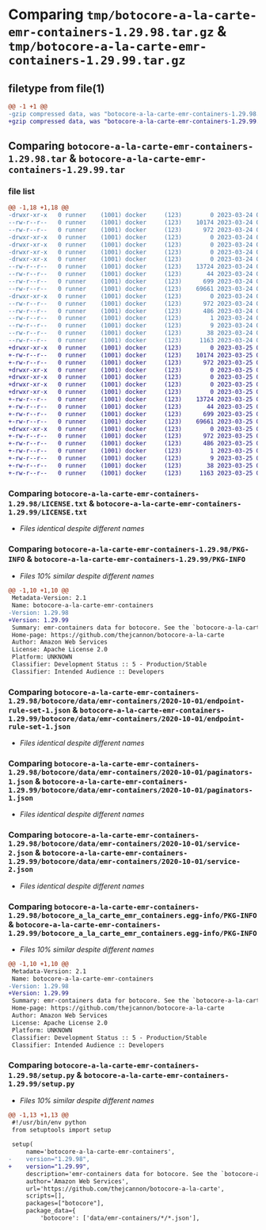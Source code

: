 # Comparing `tmp/botocore-a-la-carte-emr-containers-1.29.98.tar.gz` & `tmp/botocore-a-la-carte-emr-containers-1.29.99.tar.gz`

## filetype from file(1)

```diff
@@ -1 +1 @@
-gzip compressed data, was "botocore-a-la-carte-emr-containers-1.29.98.tar", last modified: Fri Mar 24 01:24:21 2023, max compression
+gzip compressed data, was "botocore-a-la-carte-emr-containers-1.29.99.tar", last modified: Sat Mar 25 01:22:43 2023, max compression
```

## Comparing `botocore-a-la-carte-emr-containers-1.29.98.tar` & `botocore-a-la-carte-emr-containers-1.29.99.tar`

### file list

```diff
@@ -1,18 +1,18 @@
-drwxr-xr-x   0 runner    (1001) docker     (123)        0 2023-03-24 01:24:21.285959 botocore-a-la-carte-emr-containers-1.29.98/
--rw-r--r--   0 runner    (1001) docker     (123)    10174 2023-03-24 01:24:21.000000 botocore-a-la-carte-emr-containers-1.29.98/LICENSE.txt
--rw-r--r--   0 runner    (1001) docker     (123)      972 2023-03-24 01:24:21.285959 botocore-a-la-carte-emr-containers-1.29.98/PKG-INFO
-drwxr-xr-x   0 runner    (1001) docker     (123)        0 2023-03-24 01:24:21.285959 botocore-a-la-carte-emr-containers-1.29.98/botocore/
-drwxr-xr-x   0 runner    (1001) docker     (123)        0 2023-03-24 01:24:21.285959 botocore-a-la-carte-emr-containers-1.29.98/botocore/data/
-drwxr-xr-x   0 runner    (1001) docker     (123)        0 2023-03-24 01:24:21.285959 botocore-a-la-carte-emr-containers-1.29.98/botocore/data/emr-containers/
-drwxr-xr-x   0 runner    (1001) docker     (123)        0 2023-03-24 01:24:21.285959 botocore-a-la-carte-emr-containers-1.29.98/botocore/data/emr-containers/2020-10-01/
--rw-r--r--   0 runner    (1001) docker     (123)    13724 2023-03-24 01:23:57.000000 botocore-a-la-carte-emr-containers-1.29.98/botocore/data/emr-containers/2020-10-01/endpoint-rule-set-1.json
--rw-r--r--   0 runner    (1001) docker     (123)       44 2023-03-24 01:23:57.000000 botocore-a-la-carte-emr-containers-1.29.98/botocore/data/emr-containers/2020-10-01/examples-1.json
--rw-r--r--   0 runner    (1001) docker     (123)      699 2023-03-24 01:23:57.000000 botocore-a-la-carte-emr-containers-1.29.98/botocore/data/emr-containers/2020-10-01/paginators-1.json
--rw-r--r--   0 runner    (1001) docker     (123)    69661 2023-03-24 01:23:57.000000 botocore-a-la-carte-emr-containers-1.29.98/botocore/data/emr-containers/2020-10-01/service-2.json
-drwxr-xr-x   0 runner    (1001) docker     (123)        0 2023-03-24 01:24:21.285959 botocore-a-la-carte-emr-containers-1.29.98/botocore_a_la_carte_emr_containers.egg-info/
--rw-r--r--   0 runner    (1001) docker     (123)      972 2023-03-24 01:24:21.000000 botocore-a-la-carte-emr-containers-1.29.98/botocore_a_la_carte_emr_containers.egg-info/PKG-INFO
--rw-r--r--   0 runner    (1001) docker     (123)      486 2023-03-24 01:24:21.000000 botocore-a-la-carte-emr-containers-1.29.98/botocore_a_la_carte_emr_containers.egg-info/SOURCES.txt
--rw-r--r--   0 runner    (1001) docker     (123)        1 2023-03-24 01:24:21.000000 botocore-a-la-carte-emr-containers-1.29.98/botocore_a_la_carte_emr_containers.egg-info/dependency_links.txt
--rw-r--r--   0 runner    (1001) docker     (123)        9 2023-03-24 01:24:21.000000 botocore-a-la-carte-emr-containers-1.29.98/botocore_a_la_carte_emr_containers.egg-info/top_level.txt
--rw-r--r--   0 runner    (1001) docker     (123)       38 2023-03-24 01:24:21.285959 botocore-a-la-carte-emr-containers-1.29.98/setup.cfg
--rw-r--r--   0 runner    (1001) docker     (123)     1163 2023-03-24 01:24:21.000000 botocore-a-la-carte-emr-containers-1.29.98/setup.py
+drwxr-xr-x   0 runner    (1001) docker     (123)        0 2023-03-25 01:22:43.275610 botocore-a-la-carte-emr-containers-1.29.99/
+-rw-r--r--   0 runner    (1001) docker     (123)    10174 2023-03-25 01:22:43.000000 botocore-a-la-carte-emr-containers-1.29.99/LICENSE.txt
+-rw-r--r--   0 runner    (1001) docker     (123)      972 2023-03-25 01:22:43.275610 botocore-a-la-carte-emr-containers-1.29.99/PKG-INFO
+drwxr-xr-x   0 runner    (1001) docker     (123)        0 2023-03-25 01:22:43.271610 botocore-a-la-carte-emr-containers-1.29.99/botocore/
+drwxr-xr-x   0 runner    (1001) docker     (123)        0 2023-03-25 01:22:43.271610 botocore-a-la-carte-emr-containers-1.29.99/botocore/data/
+drwxr-xr-x   0 runner    (1001) docker     (123)        0 2023-03-25 01:22:43.271610 botocore-a-la-carte-emr-containers-1.29.99/botocore/data/emr-containers/
+drwxr-xr-x   0 runner    (1001) docker     (123)        0 2023-03-25 01:22:43.271610 botocore-a-la-carte-emr-containers-1.29.99/botocore/data/emr-containers/2020-10-01/
+-rw-r--r--   0 runner    (1001) docker     (123)    13724 2023-03-25 01:22:12.000000 botocore-a-la-carte-emr-containers-1.29.99/botocore/data/emr-containers/2020-10-01/endpoint-rule-set-1.json
+-rw-r--r--   0 runner    (1001) docker     (123)       44 2023-03-25 01:22:12.000000 botocore-a-la-carte-emr-containers-1.29.99/botocore/data/emr-containers/2020-10-01/examples-1.json
+-rw-r--r--   0 runner    (1001) docker     (123)      699 2023-03-25 01:22:12.000000 botocore-a-la-carte-emr-containers-1.29.99/botocore/data/emr-containers/2020-10-01/paginators-1.json
+-rw-r--r--   0 runner    (1001) docker     (123)    69661 2023-03-25 01:22:12.000000 botocore-a-la-carte-emr-containers-1.29.99/botocore/data/emr-containers/2020-10-01/service-2.json
+drwxr-xr-x   0 runner    (1001) docker     (123)        0 2023-03-25 01:22:43.275610 botocore-a-la-carte-emr-containers-1.29.99/botocore_a_la_carte_emr_containers.egg-info/
+-rw-r--r--   0 runner    (1001) docker     (123)      972 2023-03-25 01:22:43.000000 botocore-a-la-carte-emr-containers-1.29.99/botocore_a_la_carte_emr_containers.egg-info/PKG-INFO
+-rw-r--r--   0 runner    (1001) docker     (123)      486 2023-03-25 01:22:43.000000 botocore-a-la-carte-emr-containers-1.29.99/botocore_a_la_carte_emr_containers.egg-info/SOURCES.txt
+-rw-r--r--   0 runner    (1001) docker     (123)        1 2023-03-25 01:22:43.000000 botocore-a-la-carte-emr-containers-1.29.99/botocore_a_la_carte_emr_containers.egg-info/dependency_links.txt
+-rw-r--r--   0 runner    (1001) docker     (123)        9 2023-03-25 01:22:43.000000 botocore-a-la-carte-emr-containers-1.29.99/botocore_a_la_carte_emr_containers.egg-info/top_level.txt
+-rw-r--r--   0 runner    (1001) docker     (123)       38 2023-03-25 01:22:43.275610 botocore-a-la-carte-emr-containers-1.29.99/setup.cfg
+-rw-r--r--   0 runner    (1001) docker     (123)     1163 2023-03-25 01:22:43.000000 botocore-a-la-carte-emr-containers-1.29.99/setup.py
```

### Comparing `botocore-a-la-carte-emr-containers-1.29.98/LICENSE.txt` & `botocore-a-la-carte-emr-containers-1.29.99/LICENSE.txt`

 * *Files identical despite different names*

### Comparing `botocore-a-la-carte-emr-containers-1.29.98/PKG-INFO` & `botocore-a-la-carte-emr-containers-1.29.99/PKG-INFO`

 * *Files 10% similar despite different names*

```diff
@@ -1,10 +1,10 @@
 Metadata-Version: 2.1
 Name: botocore-a-la-carte-emr-containers
-Version: 1.29.98
+Version: 1.29.99
 Summary: emr-containers data for botocore. See the `botocore-a-la-carte` package for more info.
 Home-page: https://github.com/thejcannon/botocore-a-la-carte
 Author: Amazon Web Services
 License: Apache License 2.0
 Platform: UNKNOWN
 Classifier: Development Status :: 5 - Production/Stable
 Classifier: Intended Audience :: Developers
```

### Comparing `botocore-a-la-carte-emr-containers-1.29.98/botocore/data/emr-containers/2020-10-01/endpoint-rule-set-1.json` & `botocore-a-la-carte-emr-containers-1.29.99/botocore/data/emr-containers/2020-10-01/endpoint-rule-set-1.json`

 * *Files identical despite different names*

### Comparing `botocore-a-la-carte-emr-containers-1.29.98/botocore/data/emr-containers/2020-10-01/paginators-1.json` & `botocore-a-la-carte-emr-containers-1.29.99/botocore/data/emr-containers/2020-10-01/paginators-1.json`

 * *Files identical despite different names*

### Comparing `botocore-a-la-carte-emr-containers-1.29.98/botocore/data/emr-containers/2020-10-01/service-2.json` & `botocore-a-la-carte-emr-containers-1.29.99/botocore/data/emr-containers/2020-10-01/service-2.json`

 * *Files identical despite different names*

### Comparing `botocore-a-la-carte-emr-containers-1.29.98/botocore_a_la_carte_emr_containers.egg-info/PKG-INFO` & `botocore-a-la-carte-emr-containers-1.29.99/botocore_a_la_carte_emr_containers.egg-info/PKG-INFO`

 * *Files 10% similar despite different names*

```diff
@@ -1,10 +1,10 @@
 Metadata-Version: 2.1
 Name: botocore-a-la-carte-emr-containers
-Version: 1.29.98
+Version: 1.29.99
 Summary: emr-containers data for botocore. See the `botocore-a-la-carte` package for more info.
 Home-page: https://github.com/thejcannon/botocore-a-la-carte
 Author: Amazon Web Services
 License: Apache License 2.0
 Platform: UNKNOWN
 Classifier: Development Status :: 5 - Production/Stable
 Classifier: Intended Audience :: Developers
```

### Comparing `botocore-a-la-carte-emr-containers-1.29.98/setup.py` & `botocore-a-la-carte-emr-containers-1.29.99/setup.py`

 * *Files 10% similar despite different names*

```diff
@@ -1,13 +1,13 @@
 #!/usr/bin/env python
 from setuptools import setup
 
 setup(
     name='botocore-a-la-carte-emr-containers',
-    version="1.29.98",
+    version="1.29.99",
     description='emr-containers data for botocore. See the `botocore-a-la-carte` package for more info.',
     author='Amazon Web Services',
     url='https://github.com/thejcannon/botocore-a-la-carte',
     scripts=[],
     packages=["botocore"],
     package_data={
         'botocore': ['data/emr-containers/*/*.json'],
```

